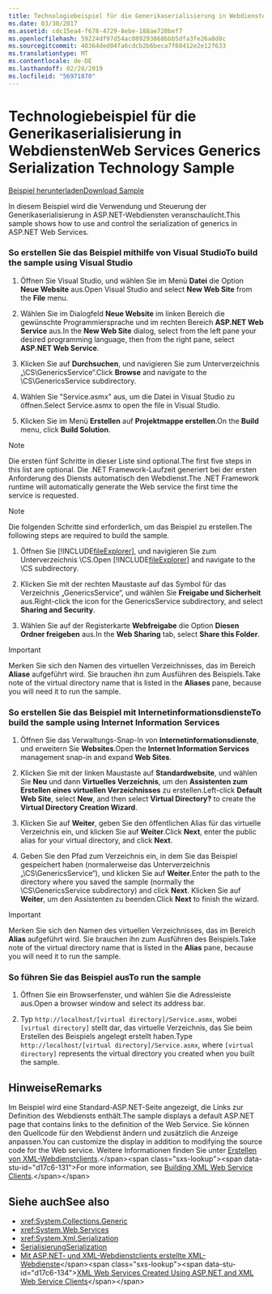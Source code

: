 ```yaml
---
title: Technologiebeispiel für die Generikaserialisierung in Webdiensten
ms.date: 03/30/2017
ms.assetid: cdc15ea4-f678-4729-8ebe-188ae720bef7
ms.openlocfilehash: 59224df97d54ac089293068bbb5dfa3fe26a8d8c
ms.sourcegitcommit: 40364ded04fa6cdcb2b6beca7f68412e2e12f633
ms.translationtype: MT
ms.contentlocale: de-DE
ms.lasthandoff: 02/28/2019
ms.locfileid: "56971870"
---
```

# <a name="web-services-generics-serialization-technology-sample"></a><span data-ttu-id="d17c6-102">Technologiebeispiel für die Generikaserialisierung in Webdiensten</span><span class="sxs-lookup"><span data-stu-id="d17c6-102">Web Services Generics Serialization Technology Sample</span></span>
[<span data-ttu-id="d17c6-103">Beispiel herunterladen</span><span class="sxs-lookup"><span data-stu-id="d17c6-103">Download Sample</span></span>](https://download.microsoft.com/download/4/7/B/47B2164C-E780-4B10-8DE4-2CB5B886E0A6/Technologies/Serialization/Xml%20Serialization/GenericsSerialization.zip.exe)  
  
 <span data-ttu-id="d17c6-104">In diesem Beispiel wird die Verwendung und Steuerung der Generikaserialisierung in ASP.NET-Webdiensten veranschaulicht.</span><span class="sxs-lookup"><span data-stu-id="d17c6-104">This sample shows how to use and control the serialization of generics in ASP.NET Web Services.</span></span>  
  
### <a name="to-build-the-sample-using-visual-studio"></a><span data-ttu-id="d17c6-105">So erstellen Sie das Beispiel mithilfe von Visual Studio</span><span class="sxs-lookup"><span data-stu-id="d17c6-105">To build the sample using Visual Studio</span></span>  
  
1.  <span data-ttu-id="d17c6-106">Öffnen Sie Visual Studio, und wählen Sie im Menü **Datei** die Option **Neue Website** aus.</span><span class="sxs-lookup"><span data-stu-id="d17c6-106">Open Visual Studio and select **New Web Site** from the **File** menu.</span></span>  
  
2.  <span data-ttu-id="d17c6-107">Wählen Sie im Dialogfeld **Neue Website** im linken Bereich die gewünschte Programmiersprache und im rechten Bereich **ASP.NET Web Service** aus.</span><span class="sxs-lookup"><span data-stu-id="d17c6-107">In the **New Web Site** dialog, select from the left pane your desired programming language, then from the right pane, select **ASP.NET Web Service**.</span></span>  
  
3.  <span data-ttu-id="d17c6-108">Klicken Sie auf **Durchsuchen**, und navigieren Sie zum Unterverzeichnis „\CS\GenericsService“.</span><span class="sxs-lookup"><span data-stu-id="d17c6-108">Click **Browse** and navigate to the \CS\GenericsService subdirectory.</span></span>  
  
4.  <span data-ttu-id="d17c6-109">Wählen Sie "Service.asmx" aus, um die Datei in Visual Studio zu öffnen.</span><span class="sxs-lookup"><span data-stu-id="d17c6-109">Select Service.asmx to open the file in Visual Studio.</span></span>  
  
5.  <span data-ttu-id="d17c6-110">Klicken Sie im Menü **Erstellen** auf **Projektmappe erstellen**.</span><span class="sxs-lookup"><span data-stu-id="d17c6-110">On the **Build** menu, click **Build Solution**.</span></span>  
  
> [!NOTE]
>  <span data-ttu-id="d17c6-111">Die ersten fünf Schritte in dieser Liste sind optional.</span><span class="sxs-lookup"><span data-stu-id="d17c6-111">The first five steps in this list are optional.</span></span> <span data-ttu-id="d17c6-112">Die .NET Framework-Laufzeit generiert bei der ersten Anforderung des Diensts automatisch den Webdienst.</span><span class="sxs-lookup"><span data-stu-id="d17c6-112">The .NET Framework runtime will automatically generate the Web service the first time the service is requested.</span></span>  
  
> [!NOTE]
>  <span data-ttu-id="d17c6-113">Die folgenden Schritte sind erforderlich, um das Beispiel zu erstellen.</span><span class="sxs-lookup"><span data-stu-id="d17c6-113">The following steps are required to build the sample.</span></span>  
  
1.  <span data-ttu-id="d17c6-114">Öffnen Sie [!INCLUDE[fileExplorer](../../../includes/fileexplorer-md.md)], und navigieren Sie zum Unterverzeichnis \CS.</span><span class="sxs-lookup"><span data-stu-id="d17c6-114">Open [!INCLUDE[fileExplorer](../../../includes/fileexplorer-md.md)] and navigate to the \CS subdirectory.</span></span>  
  
2.  <span data-ttu-id="d17c6-115">Klicken Sie mit der rechten Maustaste auf das Symbol für das Verzeichnis „GenericsService“, und wählen Sie **Freigabe und Sicherheit** aus.</span><span class="sxs-lookup"><span data-stu-id="d17c6-115">Right-click the icon for the GenericsService subdirectory, and select **Sharing and Security**.</span></span>  
  
3.  <span data-ttu-id="d17c6-116">Wählen Sie auf der Registerkarte **Webfreigabe** die Option **Diesen Ordner freigeben** aus.</span><span class="sxs-lookup"><span data-stu-id="d17c6-116">In the **Web Sharing** tab, select **Share this Folder**.</span></span>  
  
> [!IMPORTANT]
>  <span data-ttu-id="d17c6-117">Merken Sie sich den Namen des virtuellen Verzeichnisses, das im Bereich **Aliase** aufgeführt wird. Sie brauchen ihn zum Ausführen des Beispiels.</span><span class="sxs-lookup"><span data-stu-id="d17c6-117">Take note of the virtual directory name that is listed in the **Aliases** pane, because you will need it to run the sample.</span></span>  
  
### <a name="to-build-the-sample-using-internet-information-services"></a><span data-ttu-id="d17c6-118">So erstellen Sie das Beispiel mit Internetinformationsdienste</span><span class="sxs-lookup"><span data-stu-id="d17c6-118">To build the sample using Internet Information Services</span></span>  
  
1.  <span data-ttu-id="d17c6-119">Öffnen Sie das Verwaltungs-Snap-In von **Internetinformationsdienste**, und erweitern Sie **Websites**.</span><span class="sxs-lookup"><span data-stu-id="d17c6-119">Open the **Internet Information Services** management snap-in and expand **Web Sites**.</span></span>  
  
2.  <span data-ttu-id="d17c6-120">Klicken Sie mit der linken Maustaste auf **Standardwebsite**, und wählen Sie **Neu** und dann **Virtuelles Verzeichnis**, um den **Assistenten zum Erstellen eines virtuellen Verzeichnisses** zu erstellen.</span><span class="sxs-lookup"><span data-stu-id="d17c6-120">Left-click **Default Web Site**, select **New**, and then select **Virtual Directory?** to create the **Virtual Directory Creation Wizard**.</span></span>  
  
3.  <span data-ttu-id="d17c6-121">Klicken Sie auf **Weiter**, geben Sie den öffentlichen Alias für das virtuelle Verzeichnis ein, und klicken Sie auf **Weiter**.</span><span class="sxs-lookup"><span data-stu-id="d17c6-121">Click **Next**, enter the public alias for your virtual directory, and click **Next**.</span></span>  
  
4.  <span data-ttu-id="d17c6-122">Geben Sie den Pfad zum Verzeichnis ein, in dem Sie das Beispiel gespeichert haben (normalerweise das Unterverzeichnis „\CS\GenericsService“), und klicken Sie auf **Weiter**.</span><span class="sxs-lookup"><span data-stu-id="d17c6-122">Enter the path to the directory where you saved the sample (normally the \CS\GenericsService subdirectory) and click **Next**.</span></span> <span data-ttu-id="d17c6-123">Klicken Sie auf **Weiter**, um den Assistenten zu beenden.</span><span class="sxs-lookup"><span data-stu-id="d17c6-123">Click **Next** to finish the wizard.</span></span>  
  
> [!IMPORTANT]
>  <span data-ttu-id="d17c6-124">Merken Sie sich den Namen des virtuellen Verzeichnisses, das im Bereich **Alias** aufgeführt wird. Sie brauchen ihn zum Ausführen des Beispiels.</span><span class="sxs-lookup"><span data-stu-id="d17c6-124">Take note of the virtual directory name that is listed in the **Alias** pane, because you will need it to run the sample.</span></span>  
  
### <a name="to-run-the-sample"></a><span data-ttu-id="d17c6-125">So führen Sie das Beispiel aus</span><span class="sxs-lookup"><span data-stu-id="d17c6-125">To run the sample</span></span>  
  
1.  <span data-ttu-id="d17c6-126">Öffnen Sie ein Browserfenster, und wählen Sie die Adressleiste aus.</span><span class="sxs-lookup"><span data-stu-id="d17c6-126">Open a browser window and select its address bar.</span></span>  
  
2.  <span data-ttu-id="d17c6-127">Typ `http://localhost/[virtual directory]/Service.asmx`, wobei `[virtual directory]` stellt dar, das virtuelle Verzeichnis, das Sie beim Erstellen des Beispiels angelegt erstellt haben.</span><span class="sxs-lookup"><span data-stu-id="d17c6-127">Type `http://localhost/[virtual directory]/Service.asmx`, where `[virtual directory]` represents the virtual directory you created when you built the sample.</span></span>  
  
## <a name="remarks"></a><span data-ttu-id="d17c6-128">Hinweise</span><span class="sxs-lookup"><span data-stu-id="d17c6-128">Remarks</span></span>  
 <span data-ttu-id="d17c6-129">Im Beispiel wird eine Standard-ASP.NET-Seite angezeigt, die Links zur Definition des Webdiensts enthält.</span><span class="sxs-lookup"><span data-stu-id="d17c6-129">The sample displays a default ASP.NET page that contains links to the definition of the Web Service.</span></span> <span data-ttu-id="d17c6-130">Sie können den Quellcode für den Webdienst ändern und zusätzlich die Anzeige anpassen.</span><span class="sxs-lookup"><span data-stu-id="d17c6-130">You can customize the display in addition to modifying the source code for the Web service.</span></span> <span data-ttu-id="d17c6-131">Weitere Informationen finden Sie unter [Erstellen von XML-Webdienstclients](https://docs.microsoft.com/previous-versions/dotnet/netframework-4.0/w3h45ebk(v=vs.100)).</span><span class="sxs-lookup"><span data-stu-id="d17c6-131">For more information, see [Building XML Web Service Clients](https://docs.microsoft.com/previous-versions/dotnet/netframework-4.0/w3h45ebk(v=vs.100)).</span></span>  
  
## <a name="see-also"></a><span data-ttu-id="d17c6-132">Siehe auch</span><span class="sxs-lookup"><span data-stu-id="d17c6-132">See also</span></span>

- <xref:System.Collections.Generic>
- <xref:System.Web.Services>
- <xref:System.Xml.Serialization>
- [<span data-ttu-id="d17c6-133">Serialisierung</span><span class="sxs-lookup"><span data-stu-id="d17c6-133">Serialization</span></span>](../../../docs/standard/serialization/index.md)
- <span data-ttu-id="d17c6-134">[Mit ASP.NET- und XML-Webdienstclients erstellte XML-Webdienste](https://docs.microsoft.com/previous-versions/dotnet/netframework-4.0/7bkzywba(v=vs.100))</span><span class="sxs-lookup"><span data-stu-id="d17c6-134">[XML Web Services Created Using ASP.NET and XML Web Service Clients](https://docs.microsoft.com/previous-versions/dotnet/netframework-4.0/7bkzywba(v=vs.100))</span></span>
